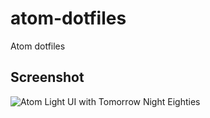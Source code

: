 atom-dotfiles
=============

Atom dotfiles

## Screenshot
![Atom Light UI with Tomorrow Night Eighties](https://raw.github.com/denysbutenko/atom-dotfiles/master/screenshots/atom_light_ui.png)
